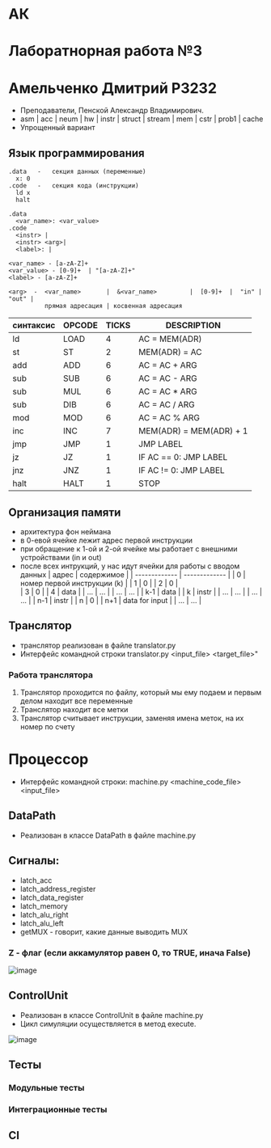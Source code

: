 # АК
# Лаборатнорная работа №3 
# Амельченко Дмитрий P3232

- Преподаватели, Пенской Александр Владимирович.
- asm | acc | neum | hw | instr | struct | stream | mem | cstr | prob1 | cache
- Упрощенный вариант

## Язык программирования


```
.data   -   секция данных (переменные)
  x: 0
.code   -   секция кода (инструкции)
  ld x
  halt 
```

```
.data  
  <var_name>: <var_value>
.code  
  <instr> | 
  <instr> <arg>| 
  <label>: | 
```

```
<var_name> - [a-zA-Z]+
<var_value> - [0-9]+  | "[a-zA-Z]+"
<label> - [a-zA-Z]+

<arg>  -  <var_name>       |  &<var_name>         |  [0-9]+  |  "in" | "out" |
          прямая адресация | косвенная адресация
```

|  синтаксис      | OPCODE        |    TICKS   |    DESCRIPTION   |
| ------------- | ------------- | ------------- | ------------- |
| ld  | LOAD  | 4  | AC = MEM(ADR)  |
| st  | ST  | 2  | MEM(ADR) = AC  |
| add  | ADD  |  6 | AC = AC + ARG  |
| sub  | SUB  | 6  | AC = AC - ARG  |
| sub  | MUL  | 6  | AC = AC * ARG  |
| sub  | DIB  | 6  | AC = AC / ARG  |
| mod  | MOD  | 6  | AC = AC % ARG  |
| inc  | INC  | 7  | MEM(ADR) = MEM(ADR) + 1 |
| jmp  | JMP  | 1  | JMP LABEL  |
| jz  | JZ  | 1  | IF AC == 0: JMP LABEL |
| jnz  | JNZ  | 1  | IF AC != 0: JMP LABEL   |
| halt  | HALT  | 1  | STOP  |

## Организация памяти
- архитектура фон неймана
- в 0-евой ячейке лежит адрес первой инструкции
- при обращение к 1-ой и 2-ой ячейке мы работает с внешними устройствами (in и out)
- после всех интрукций, у нас идут ячейки для работы с вводом данных
|  адрес      | содержимое        | 
| ------------- | ------------- | 
| 0  | номер первой инструкции (k)  |
| 1  | 0  | 
| 2  | 0  |  
| 3  | 0  | 
| 4  | data  |
| ...  | ...  | 
| ...  | ...  | 
| k-1  | data  |
| k  | instr  | 
| ...  | ...  | 
| ...  | ...  | 
| n-1  | instr  | 
| n  | 0  | 
| n+1  | data for input  | 
| ...  | ...  | 

## Транслятор
- транслятор реализован в файле translator.py
- Интерфейс командной строки translator.py <input_file> <target_file>"
### Работа транслятора
1. Транслятор проходится по файлу, который мы ему подаем и первым делом находит все переменные
2. Транслятор находит все метки
3. Транслятор считывает инструкции, заменяя имена меток, на их номер по счету

# Процессор
- Интерфейс командной строки: machine.py <machine_code_file> <input_file>
## DataPath
- Реализован в классе DataPath в файле machine.py
## Сигналы:
- latch_acc       
- latch_address_register
- latch_data_register
- latch_memory
- latch_alu_right
- latch_alu_left
- getMUX       -     говорит, какие данные выводить MUX

### Z - флаг (если аккамулятор равен 0, то TRUE, инача False)

![image](https://github.com/DimaAmelchenkoG/AK/assets/144106912/6ec4bc51-15ce-4485-aa49-d37f97eed2cd)

## ControlUnit
- Реализован в классе ControlUnit в файле machine.py
- Цикл симуляции осуществляется в метод execute.
  
![image](https://github.com/DimaAmelchenkoG/AK/assets/144106912/5eafdecd-7d8d-4074-b5ed-10f297606b85)


## Тесты
### Модульные тесты
### Интеграционные тесты

## CI



